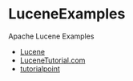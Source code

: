 # LuceneExamples
Apache Lucene Examples

* [Lucene](http://lucene.apache.org/)
* [LuceneTutorial.com](http://www.lucenetutorial.com/basic-concepts.html)
* [tutorialpoint](http://www.tutorialspoint.com/lucene/)
